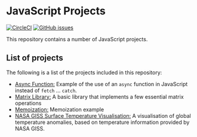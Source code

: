 # JavaScript Projects
[![CircleCI](https://circleci.com/gh/Carla-de-Beer/javaScript-projects.svg?style=svg)](https://circleci.com/gh/Carla-de-Beer/javaScript-projects)
[![GitHub issues](https://img.shields.io/github/issues/Carla-de-Beer/JavaScript-Projects.svg?style=flat-square)](https://github.com/Carla-de-Beer/JavaScript-Projects/issues)

This repository contains a number of JavaScript projects.

## List of projects

The following is a list of the projects included in this repository:

* [Async Function:](https://github.com/Carla-de-Beer/JavaScript-Projects/tree/master/async-function) Example of the use of an `async` function in JavaScript instead of `fetch` ... `catch`.
* [Matrix Library:](https://github.com/Carla-de-Beer/JavaScript-Projects/tree/master/matrix-library) A basic library that implements a few essential matrix operations
* [Memoization:](https://github.com/Carla-de-Beer/JavaScript-Projects/tree/master/memoization) Memoization example
* [NASA GISS Surface Temperature Visualisation:](https://github.com/Carla-de-Beer/JavaScript-Projects/tree/master/NASA-GISS-surface-temperature-visualisation) A visualisation of global temperature anomalies, based on temperature information provided by NASA GISS.
